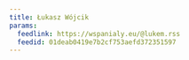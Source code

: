 ```yaml
---
title: Łukasz Wójcik
params:
  feedlink: https://wspanialy.eu/@lukem.rss
  feedid: 01deab0419e7b2cf753aefd372351597
---
```

